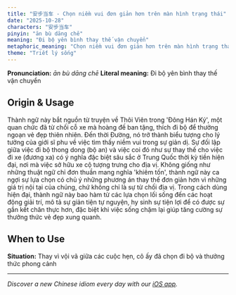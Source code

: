 ```yaml
---
title: "安步当车 - Chọn niềm vui đơn giản hơn trên màn hình trạng thái"
date: "2025-10-28"
characters: "安步当车"
pinyin: "ān bù dāng chē"
meaning: "Đi bộ yên bình thay thế vận chuyển"
metaphoric_meaning: "Chọn niềm vui đơn giản hơn trên màn hình trạng thái"
theme: "Triết lý sống"
---
```


**Pronunciation:** *ān bù dāng chē*
**Literal meaning:** Đi bộ yên bình thay thế vận chuyển

## Origin & Usage

Thành ngữ này bắt nguồn từ truyện về Thôi Viên trong 'Đông Hán Ký', một quan chức đã từ chối cỗ xe mà hoàng đế ban tặng, thích đi bộ để thưởng ngoạn vẻ đẹp thiên nhiên. Đến thời Đường, nó trở thành biểu tượng cho lý tưởng của giới sĩ phu về việc tìm thấy niềm vui trong sự giản dị. Sự đối lập giữa việc đi bộ thong dong (bộ an) và việc coi đó như sự thay thế cho việc đi xe (đương xa) có ý nghĩa đặc biệt sâu sắc ở Trung Quốc thời kỳ tiền hiện đại, nơi mà việc sở hữu xe cộ tượng trưng cho địa vị. Không giống như những thuật ngữ chỉ đơn thuần mang nghĩa 'khiêm tốn', thành ngữ này ca ngợi sự lựa chọn có chủ ý những phương án thay thế đơn giản hơn vì những giá trị nội tại của chúng, chứ không chỉ là sự từ chối địa vị. Trong cách dùng hiện đại, thành ngữ này bao hàm từ các lựa chọn lối sống đến các hoạt động giải trí, mô tả sự giản tiện tự nguyện, hy sinh sự tiện lợi để có được sự gắn kết chân thực hơn, đặc biệt khi việc sống chậm lại giúp tăng cường sự thưởng thức vẻ đẹp xung quanh.

## When to Use

**Situation:** Thay vì vội vã giữa các cuộc hẹn, cô ấy đã chọn đi bộ và thưởng thức phong cảnh

---

*Discover a new Chinese idiom every day with our [iOS app](https://apps.apple.com/us/app/daily-chinese-idioms/id6740611324).*
